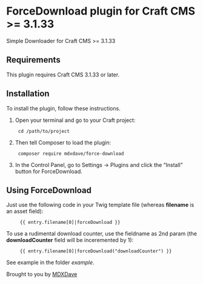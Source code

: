 # ForceDownload plugin for Craft CMS >= 3.1.33

Simple Downloader for Craft CMS >= 3.1.33

## Requirements

This plugin requires Craft CMS 3.1.33 or later.

## Installation

To install the plugin, follow these instructions.

1. Open your terminal and go to your Craft project:

        cd /path/to/project

2. Then tell Composer to load the plugin:

        composer require mdxdave/force-download

3. In the Control Panel, go to Settings → Plugins and click the “Install” button for ForceDownload.

## Using ForceDownload

Just use the following code in your Twig template file (whereas __filename__ is an asset field):

         {{ entry.filename[0]|forceDownload }}	

 To use a rudimental download counter, use the fieldname as 2nd param (the __downloadCounter__ field will be inceremented by 1):	

         {{ entry.filename[0]|forceDownload("downloadCounter") }}	


See example in the folder _example_.


Brought to you by [MDXDave](https://mdxdave.de)
